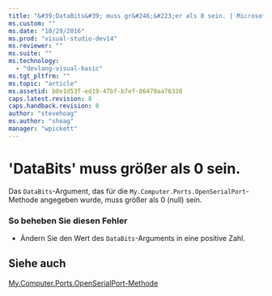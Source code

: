 ```yaml
---
title: "&#39;DataBits&#39; muss gr&#246;&#223;er als 0 sein. | Microsoft Docs"
ms.custom: ""
ms.date: "10/29/2016"
ms.prod: "visual-studio-dev14"
ms.reviewer: ""
ms.suite: ""
ms.technology: 
  - "devlang-visual-basic"
ms.tgt_pltfrm: ""
ms.topic: "article"
ms.assetid: b0e1d53f-ed19-47bf-b7ef-06479aa76338
caps.latest.revision: 8
caps.handback.revision: 8
author: "stevehoag"
ms.author: "shoag"
manager: "wpickett"
---
```

# &#39;DataBits&#39; muss gr&#246;&#223;er als 0 sein.
Das `DataBits`\-Argument, das für die `My.Computer.Ports.OpenSerialPort`\-Methode angegeben wurde, muss größer als 0 \(null\) sein.  
  
### So beheben Sie diesen Fehler  
  
-   Ändern Sie den Wert des `DataBits`\-Arguments in eine positive Zahl.  
  
## Siehe auch  
 [My.Computer.Ports.OpenSerialPort\-Methode](http://msdn.microsoft.com/de-de/ed1e75f0-635a-4229-8fe6-becea5d036c3)